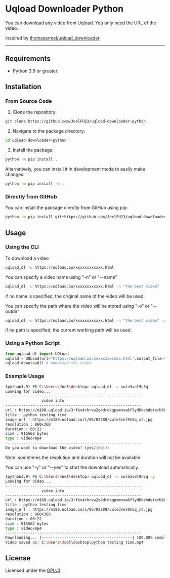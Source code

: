 # Uqload Downloader Python

You can download any video from Uqload. You only need the URL of the video.

Inspired by [thomasarmel/uqload_downloader](https://github.com/thomasarmel/uqload_downloader)

---

## Requirements

-   Python 3.9 or greater.

## Installation

### From Source Code

1. Clone the repository:

```bash
git clone https://github.com/JoelFH23/uqload-downloader-python
```

2. Navigate to the package directory:

```bash
cd uqload-downloader-python
```

3. Install the package:

```bash
python -m pip install .
```

Alternatively, you can install it in development mode to easily make changes:

```bash
python -m pip install -e .
```

### Directly from GitHub

You can install the package directly from GitHub using pip:

```bash
python -m pip install git+https://github.com/JoelFH23/uqload-downloader-python
```

## Usage

### Using the CLI

To download a video

```bash
uqload_dl -u https://uqload.io/xxxxxxxxxxxx.html
```

You can specify a video name using "-n" or "--name"

```bash
uqload_dl -u https://uqload.io/xxxxxxxxxxxx.html -n "The best video"
```

if no name is specified, the original name of the video will be used.

You can specify the path where the video will be stored using "-o" or "--outdir"

```bash
uqload_dl -u https://uqload.io/xxxxxxxxxxxx.html -n "The best video" -o C:\\Users\\Joel\\Desktop\\My Videos
```

if no path is specified, the current working path will be used.

### Using a Python Script

```Python
from uqload_dl import UQLoad
uqload = UQLoad(url="https://uqload.io/xxxxxxxxxxxx.html",output_file="The best video")
uqload.download() # download the video
```

### Example Usage

```bash
(python3.9) PS C:\Users\Joel\desktop> uqload_dl -u vule3vel9n5q
Looking for video...
------------------------------------------------------------
                video info
------------------------------------------------------------
url : https://m180.uqload.io/3rfkv4rhrvw2q4drdkgpxmnva6flydhkehdqtxrb6635d6s4w6j6f5krce4q/v.mp4
title : python testing time
image_url : https://m180.uqload.io/i/05/02288/vule3vel9n5q_xt.jpg
resolution : 860x360
duration : 00:22
size : 915562 bytes
type : video/mp4
------------------------------------------------------------
Do you want to download the video? (yes/[no]):
```

Note: sometimes the resolution and duration will not be available.

You can use "-y" or "--yes" to start the download automatically.

```bash
(python3.9) PS C:\Users\Joel\desktop> uqload_dl -u vule3vel9n5q -y
Looking for video...
------------------------------------------------------------
                video info
------------------------------------------------------------
url : https://m180.uqload.io/3rfkv4rhrvw2q4drdkgpxmnva6flydhkehdqtxrb6635d6s4w6jydssrce4q/v.mp4
title : python testing time
image_url : https://m180.uqload.io/i/05/02288/vule3vel9n5q_xt.jpg
resolution : 860x360
duration : 00:22
size : 915562 bytes
type : video/mp4
------------------------------------------------------------
Downloading... |----------------------------------------| 100.00% completed
Video saved as: C:\Users\Joel\desktop\python testing time.mp4
```

## License

Licensed under the [GPLv3](https://choosealicense.com/licenses/gpl-3.0/).
